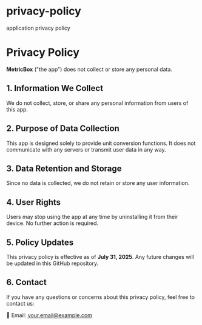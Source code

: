 # privacy-policy
application privacy policy

# Privacy Policy

**MetricBox** ("the app") does not collect or store any personal data.

## 1. Information We Collect
We do not collect, store, or share any personal information from users of this app.

## 2. Purpose of Data Collection
This app is designed solely to provide unit conversion functions. It does not communicate with any servers or transmit user data in any way.

## 3. Data Retention and Storage
Since no data is collected, we do not retain or store any user information.

## 4. User Rights
Users may stop using the app at any time by uninstalling it from their device. No further action is required.

## 5. Policy Updates
This privacy policy is effective as of **July 31, 2025**. Any future changes will be updated in this GitHub repository.

## 6. Contact
If you have any questions or concerns about this privacy policy, feel free to contact us:

📧 Email: your.email@example.com
